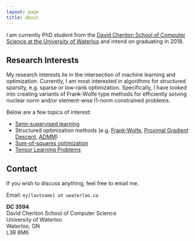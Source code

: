 ```yaml
---
layout: page
title: About
---
```


I am currently PhD student from the [David Cheriton School of Computer Science at the University of Waterloo](https://cs.uwaterloo.ca/) and intend on graduating in 2018. 

## Research Interests
My research interests lie in the intersection of machine learning and optimization. Currently, I am most interested in algorithms for structured sparsity, e.g. sparse or low-rank optimization. Specifically, I have looked into creating variants of Frank-Wolfe type methods for efficiently solving nuclear norm and/or element-wise l1-norm constrained problems.

Below are a few topics of interest:
 
* [Semi-supervised learning](https://en.wikipedia.org/wiki/Semi-supervised_learning)
*  Structured optimization methods (e.g. [Frank-Wolfe](https://en.wikipedia.org/wiki/Frank%E2%80%93Wolfe_algorithm), [Proximal Gradient Descent](https://en.wikipedia.org/wiki/Proximal_gradient_method), [ADMM](https://en.wikipedia.org/wiki/Augmented_Lagrangian_method#Alternating_direction_method_of_multipliers))
*  [Sum-of-squares optimization](https://en.wikipedia.org/wiki/Sum-of-squares_optimization)
* [Tensor Learning Problems](http://www.offconvex.org/2015/12/17/tensor-decompositions/)

## Contact
If you wish to discuss anything, feel free to email me.

Email: `ey[lastname] at uwaterloo.ca`

<strong>DC 3594</strong><br />
David Cheriton School of Computer Science<br />
University of Waterloo<br />
Waterloo, ON<br />
L3R 8M6


